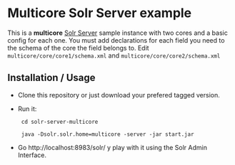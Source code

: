 Multicore Solr Server example
=============================

This is a **multicore** [Solr Server](http://wiki.apache.org/solr/) sample instance with two cores and a basic config for each one. 
You must add declarations for each field you need to the schema of the core the field belongs to. Edit `multicore/core/core1/schema.xml` 
and `multicore/core/core2/schema.xml`

Installation / Usage
--------------------

 * Clone this repository or just download your prefered tagged version.

 * Run it:

        cd solr-server-multicore

        java -Dsolr.solr.home=multicore -server -jar start.jar

 * Go http://localhost:8983/solr/ y play with it using the Solr Admin Interface.
